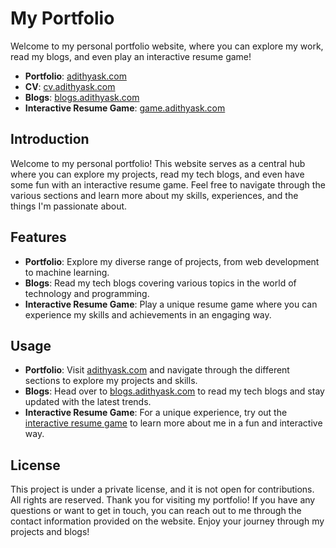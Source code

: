 # My Portfolio

Welcome to my personal portfolio website, where you can explore my work, read my blogs, and even play an interactive resume game!

- **Portfolio**: [adithyask.com](https://adithyask.com)
- **CV**: [cv.adithyask.com](https://cv.adithyask.com)
- **Blogs**: [blogs.adithyask.com](https://blogs.adithyask.com)
- **Interactive Resume Game**: [game.adithyask.com](https://game.adithyask.com)

## Introduction

Welcome to my personal portfolio! This website serves as a central hub where you can explore my projects, read my tech blogs, and even have some fun with an interactive resume game. Feel free to navigate through the various sections and learn more about my skills, experiences, and the things I'm passionate about.

## Features

- **Portfolio**: Explore my diverse range of projects, from web development to machine learning.
- **Blogs**: Read my tech blogs covering various topics in the world of technology and programming.
- **Interactive Resume Game**: Play a unique resume game where you can experience my skills and achievements in an engaging way.

## Usage

- **Portfolio**: Visit [adithyask.com](https://adithyask.com) and navigate through the different sections to explore my projects and skills.
- **Blogs**: Head over to [blogs.adithyask.com](https://blogs.adithyask.com) to read my tech blogs and stay updated with the latest trends.
- **Interactive Resume Game**: For a unique experience, try out the [interactive resume game](https://game.adithyask.com) to learn more about me in a fun and interactive way.

## License

This project is under a private license, and it is not open for contributions. All rights are reserved. Thank you for visiting my portfolio! If you have any questions or want to get in touch, you can reach out to me through the contact information provided on the website. Enjoy your journey through my projects and blogs!
